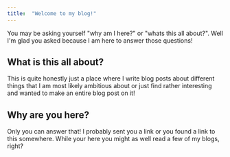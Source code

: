 ```yaml
---
title:  "Welcome to my blog!"
---
```


You may be asking yourself "why am I here?" or "whats this all about?".
Well I'm glad you asked because I am here to answer those questions!

## What is this all about?

This is quite honestly just a place where I write blog posts about different
things that I am most likely ambitious about or just find rather interesting
and wanted to make an entire blog post on it!

## Why are you here?

Only you can answer that! I probably sent you a link or you found a link to this
somewhere. While your here you might as well read a few of my blogs, right?